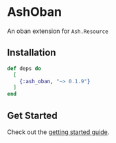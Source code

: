 # AshOban

An oban extension for `Ash.Resource`

## Installation

```elixir
def deps do
  [
    {:ash_oban, "~> 0.1.9"}
  ]
end
```

## Get Started

Check out the [getting started guide](/documentation/tutorials/get-started-with-ash-oban.md).
